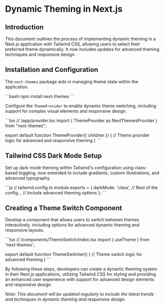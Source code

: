 # Dynamic Theming in Next.js

## Introduction
This document outlines the process of implementing dynamic theming in a Next.js application with Tailwind CSS, allowing users to select their preferred theme dynamically. It now includes updates for advanced theming techniques and responsive design.

## Installation and Configuration
The `next-themes` package aids in managing theme state within the application.

\```bash
npm install next-themes
\```

Configure the `ThemeProvider` to enable dynamic theme switching, including support for complex visual elements and responsive design.

\```tsx
// /app/provider.tsx
import { ThemeProvider as NextThemesProvider } from "next-themes";

export default function ThemeProvider({ children }) {
  // Theme provider logic for advanced and responsive theming
}
\```

## Tailwind CSS Dark Mode Setup
Set up dark mode theming within Tailwind's configuration using class-based toggling, now extended to include gradients, custom illustrations, and advanced typography.

\```js
// tailwind.config.ts
module.exports = {
  darkMode: 'class',
  // Rest of the config...
  // Include advanced theming options
};
\```

## Creating a Theme Switch Component
Develop a component that allows users to switch between themes interactively, including options for advanced dynamic theming and responsive layouts.

\```tsx
// /components/ThemeSwitch/index.tsx
import { useTheme } from 'next-themes';

export default function ThemeSwitcher() {
  // Theme switch logic for advanced theming
}
\```

By following these steps, developers can create a dynamic theming system in their Next.js applications, utilizing Tailwind CSS for styling and providing an enhanced user experience with support for advanced design elements and responsive design.

_Note: This document will be updated regularly to include the latest trends and techniques in dynamic theming and responsive design._
